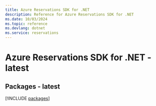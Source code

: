 ```yaml
---
title: Azure Reservations SDK for .NET
description: Reference for Azure Reservations SDK for .NET
ms.date: 10/03/2024
ms.topic: reference
ms.devlang: dotnet
ms.service: reservations
---
```

# Azure Reservations SDK for .NET - latest
## Packages - latest
[!INCLUDE [packages](reservations-index.md)]